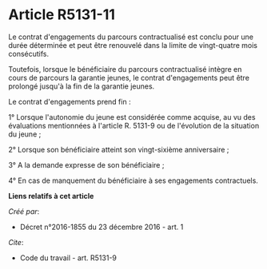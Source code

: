 # Article R5131-11

Le contrat d'engagements du parcours contractualisé est conclu pour une durée déterminée et peut être renouvelé dans la
limite de vingt-quatre mois consécutifs. 

Toutefois, lorsque le bénéficiaire du parcours contractualisé intègre en cours de parcours la garantie jeunes, le contrat
d'engagements peut être prolongé jusqu'à la fin de la garantie jeunes. 

Le contrat d'engagements prend fin : 

1° Lorsque l'autonomie du jeune est considérée comme acquise, au vu des évaluations mentionnées à l'article R. 5131-9 ou de
l'évolution de la situation du jeune ; 

2° Lorsque son bénéficiaire atteint son vingt-sixième anniversaire ; 

3° A la demande expresse de son bénéficiaire ; 

4° En cas de manquement du bénéficiaire à ses engagements contractuels.

**Liens relatifs à cet article**

_Créé par_:

  - Décret n°2016-1855 du 23 décembre 2016 - art. 1

_Cite_:

  - Code du travail - art. R5131-9
